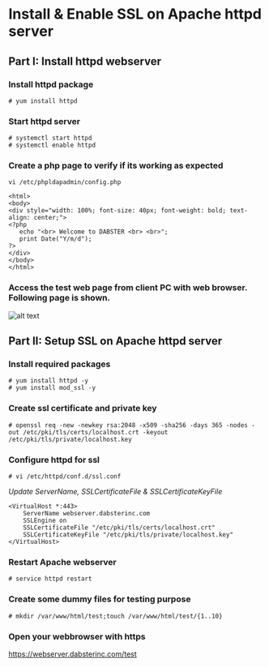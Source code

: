 # Install & Enable SSL on Apache httpd server

## Part I: Install httpd webserver

### Install httpd package
```
# yum install httpd
```

### Start httpd server
```
# systemctl start httpd 
# systemctl enable httpd 
```
### Create a php page to verify if its working as expected
```
vi /etc/phpldapadmin/config.php
```

```
<html>
<body>
<div style="width: 100%; font-size: 40px; font-weight: bold; text-align: center;">
<?php
   echo "<br> Welcome to DABSTER <br> <br>";
   print Date("Y/m/d");
?>
</div>
</body>
</html>
```

### Access the test web page from client PC with web browser. Following page is shown.

![alt text](https://github.com/dabsterindia/LABs/blob/master/tmp/images/httpd-test-webpage.png)


## Part II: Setup SSL on Apache httpd server

### Install required packages
```
# yum install httpd -y
# yum install mod_ssl -y
```

### Create ssl certificate and private key
```
# openssl req -new -newkey rsa:2048 -x509 -sha256 -days 365 -nodes -out /etc/pki/tls/certs/localhost.crt -keyout /etc/pki/tls/private/localhost.key
```

### Configure httpd for ssl
```
# vi /etc/httpd/conf.d/ssl.conf
```
_Update ServerName, SSLCertificateFile & SSLCertificateKeyFile_
```
<VirtualHost *:443>
    ServerName webserver.dabsterinc.com
    SSLEngine on
    SSLCertificateFile "/etc/pki/tls/certs/localhost.crt"
    SSLCertificateKeyFile "/etc/pki/tls/private/localhost.key"
</VirtualHost>
```
### Restart Apache webserver
```
# service httpd restart
```

### Create some dummy files for testing purpose
```
# mkdir /var/www/html/test;touch /var/www/html/test/{1..10}
```

### Open your webbrowser with https
https://webserver.dabsterinc.com/test

